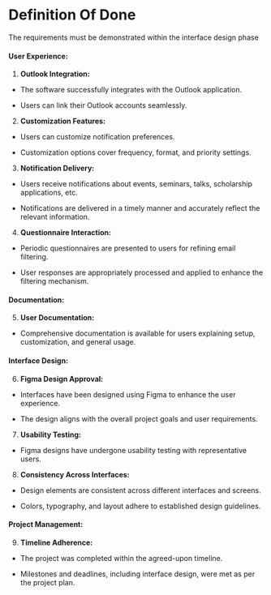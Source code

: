 # Definition Of Done

The requirements must be demonstrated within the interface design phase

#### User Experience:

1. **Outlook Integration:**

- The software successfully integrates with the Outlook application.

- Users can link their Outlook accounts seamlessly.

2. **Customization Features:**

- Users can customize notification preferences.

- Customization options cover frequency, format, and priority settings.


3. **Notification Delivery:**

- Users receive notifications about events, seminars, talks, scholarship applications, etc.

- Notifications are delivered in a timely manner and accurately reflect the relevant information.

4. **Questionnaire Interaction:**

- Periodic questionnaires are presented to users for refining email filtering.

- User responses are appropriately processed and applied to enhance the filtering mechanism.

#### Documentation:

5. **User Documentation:**

- Comprehensive documentation is available for users explaining setup, customization, and general usage.

#### Interface Design:

6. **Figma Design Approval:**

- Interfaces have been designed using Figma to enhance the user experience.

- The design aligns with the overall project goals and user requirements.

7. **Usability Testing:**

- Figma designs have undergone usability testing with representative users.


8. **Consistency Across Interfaces:**

- Design elements are consistent across different interfaces and screens.

- Colors, typography, and layout adhere to established design guidelines.

#### Project Management:

9. **Timeline Adherence:**

- The project was completed within the agreed-upon timeline.

- Milestones and deadlines, including interface design, were met as per the project plan.
